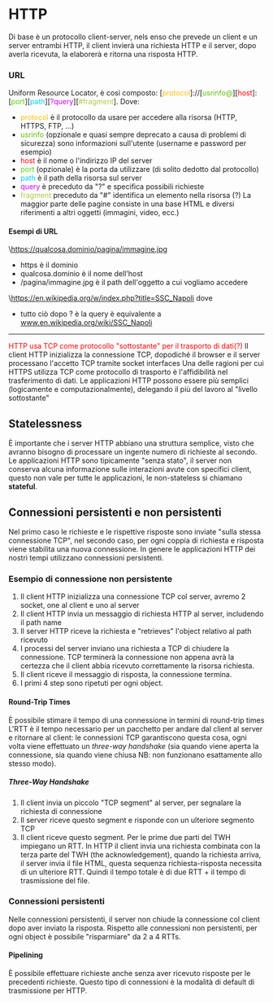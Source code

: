# HTTP
Di base è un protocollo client-server, nels enso che prevede un client e un server entrambi HTTP, il client invierà una richiesta HTTP e il server, dopo averla ricevuta, la elaborerà e ritorna una risposta HTTP.
### URL
Uniform Resource Locator, è così composto:
\[<span style="color:#ffbe0a">protocol</span>\]://\[<span style="color:#5fbe08">usrinfo@</span>\]\[<span style="color:#ff0000">host</span>\]:\[<span style="color:#4ddb00">port</span>]\[<span style="color:#00ccff">path</span>]\[<span style="color:#c800ff">?query</span>]\[<span style="color:#b1c73f">#fragment</span>]. Dove:
- <span style="color:#ffbe0a">protocol</span> è il protocollo da usare per accedere alla risorsa (HTTP, HTTPS, FTP, ...)
- <span style="color:#5fbe08">usrinfo </span> (opzionale e quasi sempre deprecato a causa di problemi di sicurezza) sono informazioni sull'utente (username e password per esempio)
- <span style="color:#ff0000">host</span> è il nome o l'indirizzo IP del server
- <span style="color:#4ddb00">port</span> (opzionale) è la porta da utilizzare (di solito dedotto dal protocollo)
- <span style="color:#00ccff">path</span> è il path della risorsa sul server
- <span style="color:#c800ff">query</span> è preceduto da "?" e specifica possibili richieste
- <span style="color:#b1c73f">fragment</span> preceduto da "#" identifica un elemento nella risorsa (?)
La maggior parte delle pagine consiste in una base HTML e diversi riferimenti a altri oggetti (immagini, video, ecc.)
#### Esempi di URL
\https://qualcosa.dominio/pagina/immagine.jpg
- https è il dominio
- qualcosa.dominio è il nome dell'host
- /pagina/immagine.jpg è il path dell'oggetto a cui vogliamo accedere

\https://en.wikipedia.org/w/index.php?title=SSC_Napoli dove
- tutto ciò dopo ? è la query
è equivalente a
www.en.wikipedia.org/wiki/SSC_Napoli
---
<span style="color:#ff0000">HTTP usa TCP come protocollo "sottostante" per il trasporto di dati(?)</span>
Il client HTTP inizializza la connessione TCP, dopodiché il browser e il server processano l'accetto TCP tramite socket interfaces
Una delle ragioni per cui HTTPS utilizza TCP come protocollo di trasporto è l'affidibilità nel trasferimento di dati. Le applicazioni HTTP possono essere più semplici (logicamente e computazionalmente), delegando il più del lavoro al "livello sottostante"
## Statelessness
È importante che i server HTTP abbiano una struttura semplice, visto che avranno bisogno di processare un ingente numero di richieste al secondo.
Le applicazioni HTTP sono tipicamente "senza stato", il server non conserva alcuna informazione sulle interazioni avute con specifici client, questo non vale per tutte le applicazioni, le non-stateless si chiamano **stateful**.
## Connessioni persistenti e non persistenti
Nel primo caso le richieste e le rispettive risposte sono inviate "sulla stessa connessione TCP", nel secondo caso, per ogni coppia di richiesta e risposta viene stabilita una nuova connessione. In genere le applicazioni HTTP dei nostri tempi utilizzano connessioni persistenti.
### Esempio di connessione non persistente
1. Il client HTTP inizializza una connessione TCP col server, avremo 2 socket, one al client e uno al server
2. Il client HTTP invia un messaggio di richiesta HTTP al server, includendo il path name
3. Il server HTTP riceve la richiesta e "retrieves" l'object relativo al path ricevuto
4. I processi del server inviano una richiesta a TCP di chiudere la connessione. TCP terminerà la connessione non appena avrà la certezza che il client abbia ricevuto correttamente la risorsa richiesta.
5. Il client riceve il messaggio di risposta, la connessione termina.
6. I primi 4 step sono ripetuti per ogni object.
#### Round-Trip Times
È possibile stimare il tempo di una connessione in termini di round-trip times
L'RTT è il tempo necessario per un pacchetto per andare dal client al server e ritornare al client: le connessioni TCP garantiscono questa cosa, ogni volta viene effettuato un _three-way handshake_ (sia quando viene aperta la connessione, sia quando viene chiusa NB: non funzionano esattamente allo stesso modo).
##### Three-Way Handshake
1. Il client invia un piccolo "TCP segment" al server, per segnalare la richiesta di connessione
2. Il server riceve questo segment e risponde con un ulteriore segmento TCP
3. Il client riceve questo segment.
Per le prime due parti del TWH impiegano un RTT. In HTTP il client invia una richiesta combinata con la terza parte del TWH (the acknowledgement), quando la richiesta arriva, il server invia il file HTML, questa sequenza richiesta-risposta necessita di un ulteriore RTT.
Quindi il tempo totale è di due RTT + il tempo di trasmissione del file.
### Connessioni persistenti
Nelle connessioni persistenti, il server non chiude la connessione col client dopo aver inviato la risposta. Rispetto alle connessioni non persistenti, per ogni object è possibile "risparmiare" da 2 a 4 RTTs.
#### Pipelining
È possibile effettuare richieste anche senza aver ricevuto risposte per le precedenti richieste.
Questo tipo di connessioni è la modalità di default di trasmissione per HTTP.
